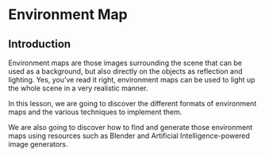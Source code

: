 # Environment Map

## Introduction

Environment maps are those images surrounding the scene that can be used as a background, but also directly on the objects as reflection and lighting. Yes, you’ve read it right, environment maps can be used to light up the whole scene in a very realistic manner.

In this lesson, we are going to discover the different formats of environment maps and the various techniques to implement them.

We are also going to discover how to find and generate those environment maps using resources such as Blender and Artificial Intelligence-powered image generators.

